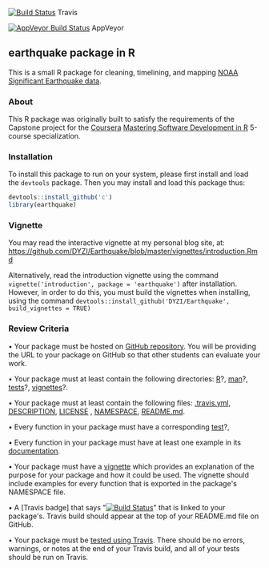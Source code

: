 [![Build Status](https://travis-ci.org/DYZI/Earthquake.svg?branch=master)](https://travis-ci.org/DYZI/Earthquake)
Travis

[![AppVeyor Build Status](https://ci.appveyor.com/api/projects/status/github/DYZI/Earthquake?branch=master&svg=true)](https://ci.appveyor.com/project/DYZI/Earthquake)
 AppVeyor

## earthquake package in R

This is a small R package for cleaning, timelining, and mapping [NOAA Significant Earthquake data](https://www.ngdc.noaa.gov/nndc/struts/form?t=101650&s=1&d=1).

### About

This R package was originally built to satisfy the requirements of the Capstone project for the [Coursera](http://www.coursera.org) [Mastering Software Development in R](https://www.coursera.org/specializations/r) 5-course specialization.

### Installation

To install this package to run on your system, please first install and load the `devtools` package. Then you may install and load this package thus:

```r
devtools::install_github('c')
library(earthquake)
```
### Vignette

You may read the interactive vignette at my personal blog site, at: https://github.com/DYZI/Earthquake/blob/master/vignettes/introduction.Rmd

Alternatively, read the introduction vignette using the command `vignette('introduction', package = 'earthquake')` after installation.  However, in order to do this, you must build the vignettes when installing, using the command `devtools::install_github('DYZI/Earthquake', build_vignettes = TRUE)`


### Review Criteria
•	Your package must be hosted on [GitHub repository](https://github.com/DYZI/Earthquake). 
You will be providing the URL to your package on GitHub so that other students can evaluate your work.

•	Your package must at least contain the following directories: 
 [R](https://github.com/DYZI/Earthquake/tree/master/R)?,
 [man](https://github.com/DYZI/Earthquake/tree/master/man)?,
 [tests](https://github.com/DYZI/Earthquake/tree/master/tests)?,
 [vignettes](https://github.com/DYZI/Earthquake/tree/master/vignettes)?.
 
•	Your package must at least contain the following files: 
[.travis.yml](https://github.com/DYZI/Earthquake/tree/master/.travis.yml), 
[DESCRIPTION](https://github.com/DYZI/Earthquake/tree/master/DESCRIPTION), 
[LICENSE](https://github.com/DYZI/Earthquake/tree/master/LICENSE) , 
[NAMESPACE](https://github.com/DYZI/Earthquake/tree/master/NAMESPACE), 
[README.md](https://github.com/DYZI/Earthquake/tree/master/README.md).

•	Every function in your package must have a corresponding [test](https://github.com/DYZI/Earthquake/tree/master/tests)?,

•	Every function in your package must have at least one example in its [documentation](https://github.com/DYZI/Earthquake/tree/master/man).

•	Your package must have a [vignette](https://github.com/DYZI/Earthquake/tree/master/vignettes) which provides an explanation of the purpose for your package and how it could be used. The vignette should include examples for every function that is exported in the package's NAMESPACE file.

•	A [Travis badge] that says "[![Build Status](https://travis-ci.org/DYZI/Earthquake.svg?branch=master)](https://travis-ci.org/DYZI/Earthquake)" that is linked to your package's. Travis build should appear at the top of your README.md file on GitHub.

•	Your package must be [tested using Travis](https://travis-ci.org/DYZI/Earthquake). There should be no errors, warnings, or notes at the end of your Travis build, and all of your tests should be run on Travis.

